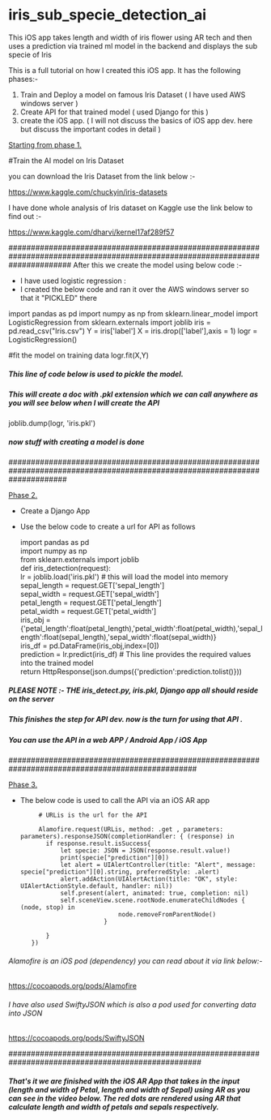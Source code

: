 # iris_sub_specie_detection_ai
This iOS app takes length and width of iris flower using AR tech and then uses a prediction via trained ml model in the backend and displays the sub specie of Iris


This is a full tutorial on how I created this iOS app. It has the following phases:-
1. Train and Deploy a model on famous Iris Dataset ( I have used AWS windows server )
2. Create API for that trained model ( used Django for this )
3. create the iOS app. ( I will not discuss the basics of iOS app dev. here but discuss the important codes in detail )

<u>Starting from phase 1.</u>
 
#Train the AI model on Iris Dataset

you can download the Iris Dataset from the link below :-

https://www.kaggle.com/chuckyin/iris-datasets

I have done whole analysis of Iris dataset on Kaggle use the link below to find out :-

https://www.kaggle.com/dharvi/kernel17af289f57

##############################################################################################################################
After this we create the model using below code :-
  - I have used logistic regression :
  - I created the below code and ran it over the AWS windows server so that it "PICKLED" there
  
import pandas as pd
import numpy as np
from sklearn.linear_model import LogisticRegression
from sklearn.externals import joblib
iris = pd.read_csv("Iris.csv")
Y = iris['label']
X = iris.drop(['label'],axis = 1)
logr = LogisticRegression()

#fit the model on training data
logr.fit(X,Y)

##### This line of code below is used to pickle the model.
##### This will create a doc with .pkl extension which we can call anywhere as you will see below when I will create the API
joblib.dump(logr, 'iris.pkl')

##### now stuff with creating a model is done
#############################################################################################################################

<u> Phase 2. </u>

  - Create a Django App
  - Use the below code to create a url for API as follows
  
    import pandas as pd <br>
    import numpy as np  <br>
    from sklearn.externals import joblib <br>
   def iris_detection(request): <br>
      lr = joblib.load('iris.pkl') # this will load the model into memory <br>
      sepal_length = request.GET['sepal_length'] <br>
      sepal_width = request.GET['sepal_width']  <br>
      petal_length = request.GET['petal_length']  <br>
      petal_width = request.GET['petal_width']  <br>
      iris_obj =       {'petal_length':float(petal_length),'petal_width':float(petal_width),'sepal_length':float(sepal_length),'sepal_width':float(sepal_width)} <br>
      iris_df = pd.DataFrame(iris_obj,index=[0])  <br>
      prediction = lr.predict(iris_df) # This line provides the required values into the trained model  <br>
      return HttpResponse(json.dumps({'prediction':prediction.tolist()}))  <br>
    
  ##### PLEASE NOTE :- THE iris_detect.py, iris.pkl, Django app all should reside on the server
  
  ##### This finishes the step for API dev. now is the turn for using that API .
  
  ##### You can use the API in a web APP / Android App / iOS App
##################################################################################################
    
  <u> Phase 3. </u>
  
   - The below code is used to call the API via an iOS AR app
   
              # URLis is the url for the API
              
              Alamofire.request(URLis, method: .get , parameters: parameters).responseJSON(completionHandler: { (response) in
                if response.result.isSuccess{
                    let specie: JSON = JSON(response.result.value!)
                    print(specie["prediction"][0])
                    let alert = UIAlertController(title: "Alert", message: specie["prediction"][0].string, preferredStyle: .alert)
                    alert.addAction(UIAlertAction(title: "OK", style: UIAlertActionStyle.default, handler: nil))
                    self.present(alert, animated: true, completion: nil)
                    self.sceneView.scene.rootNode.enumerateChildNodes { (node, stop) in
                                    node.removeFromParentNode()
                                }
                    
                }
            })
            
  ###### Alamofire is an iOS pod (dependency) you can read about it via link below:-
  
  https://cocoapods.org/pods/Alamofire
  
  ###### I have also used SwiftyJSON which is also a pod used for converting data into JSON
  
  https://cocoapods.org/pods/SwiftyJSON
 
 
 ###################################################################################################
 
 ##### That's it we are finished with the iOS AR App that takes in the input (length and width of Petal, length and width of Sepal) using AR as you can see in the video below. The red dots are rendered using AR that calculate length and width of petals and sepals respectively.
 
 
 
 

